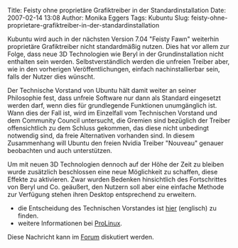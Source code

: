Title: Feisty ohne proprietäre Grafiktreiber in der Standardinstallation
Date: 2007-02-14 13:08
Author: Monika Eggers
Tags: Kubuntu
Slug: feisty-ohne-proprietare-grafiktreiber-in-der-standardinstallation

Kubuntu wird auch in der nächsten Version 7.04 "Feisty Fawn" weiterhin
proprietäre Grafiktreiber nicht standardmäßig nutzen. Dies hat vor allem
zur Folge, dass neue 3D Technologien wie Beryl in der Grundinstallation
nicht enthalten sein werden. Selbstverständlich werden die unfreien
Treiber aber, wie in den vorherigen Veröffentlichungen, einfach
nachinstallierbar sein, falls der Nutzer dies wünscht.


<!--break--><!--break-->

Der Technische Vorstand von Ubuntu hält damit weiter an seiner
Philosophie fest, dass unfreie Software nur dann als Standard eingesetzt
werden darf, wenn dies für grundlegende Funktionen unumgänglich ist.
Wann dies der Fall ist, wird im Einzelfall vom Technischen Vorstand und
dem Community Council untersucht, die Gremien sind bezüglich der Treiber
offensichtlich zu dem Schluss gekommen, das diese nicht unbedingt
notwendig sind, da freie Alternativen vorhanden sind. In diesem
Zusammenhang will Ubuntu den freien Nvidia Treiber "Nouveau" genauer
beobachten und auch unterstützen.


Um mit neuen 3D Technologien dennoch auf der Höhe der Zeit zu bleiben
wurde zusätzlich beschlossen eine neue Möglichkeit zu schaffen, diese
Effekte zu aktivieren. Zwar wurden Bedenken hinsichtlich des
Fortschrittes von Beryl und Co. geäußert, den Nutzern soll aber eine
einfache Methode zur Verfügung stehen ihren Desktop entsprechend zu
erweitern.


-   die Entscheidung des Technischen Vorstandes ist
    [hier](https://lists.ubuntu.com/archives/ubuntu-announce/2007-February/000098.html "Entscheidung des Vorstandes")
    (englisch) zu finden.
-   weitere Informationen bei
    [ProLinux](http://www.pro-linux.de/news/2007/10836.html "ProLinux").
    
    


Diese Nachricht kann im [Forum](/forum/index.php?topic=7720.0 "Forum")
diskutiert werden.



